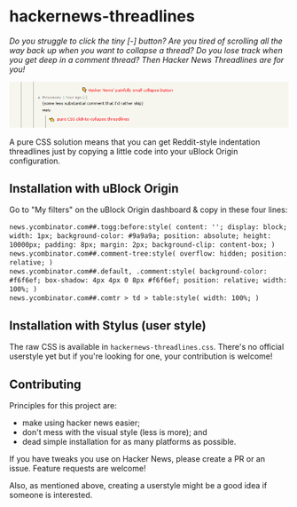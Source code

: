 # hackernews-threadlines

*Do you struggle to click the tiny [-] button? Are you tired of scrolling all the way back up when you want to collapse a thread? Do you lose track when you get deep in a comment thread? Then Hacker News Threadlines are for you!*

![A painfully small collapse button](https://raw.githubusercontent.com/robbiewxyz/hackernews-threadlines/master/painful-button.png)

A pure CSS solution means that you can get Reddit-style indentation threadlines just by copying a little code into your uBlock Origin configuration.

## Installation with uBlock Origin

Go to "My filters" on the uBlock Origin dashboard & copy in these four lines:

	news.ycombinator.com##.togg:before:style( content: ''; display: block; width: 1px; background-color: #9a9a9a; position: absolute; height: 10000px; padding: 8px; margin: 2px; background-clip: content-box; )
	news.ycombinator.com##.comment-tree:style( overflow: hidden; position: relative; )
	news.ycombinator.com##.default, .comment:style( background-color: #f6f6ef; box-shadow: 4px 4px 0 8px #f6f6ef; position: relative; width: 100%; )
	news.ycombinator.com##.comtr > td > table:style( width: 100%; )

## Installation with Stylus (user style)

The raw CSS is available in `hackernews-threadlines.css`. There's no official userstyle yet but if you're looking for one, your contribution is welcome!

## Contributing

Principles for this project are:

- make using hacker news easier;
- don't mess with the visual style (less is more); and
- dead simple installation for as many platforms as possible.

If you have tweaks you use on Hacker News, please create a PR or an issue. Feature requests are welcome!

Also, as mentioned above, creating a userstyle might be a good idea if someone is interested.
